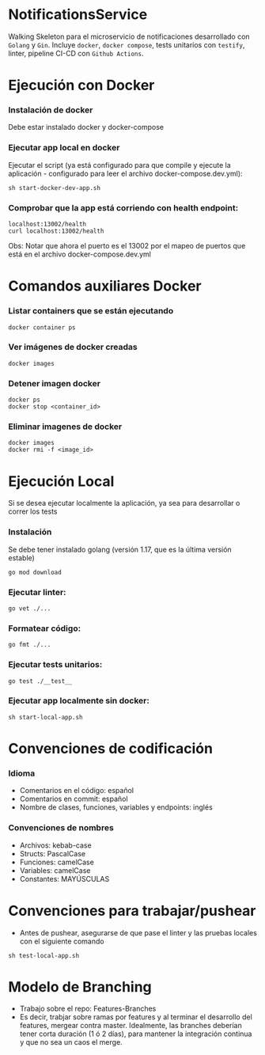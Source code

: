# NotificationsService
Walking Skeleton para el microservicio de notificaciones desarrollado con `Golang` y `Gin`.
Incluye `docker`, `docker compose`, tests unitarios con `testify`, linter, pipeline CI-CD con `Github Actions`. 


# Ejecución con Docker

### Instalación de docker
Debe estar instalado docker y docker-compose

### Ejecutar app local en docker
Ejecutar el script (ya está configurado para que compile y ejecute la aplicación - configurado para leer el archivo docker-compose.dev.yml):
```
sh start-docker-dev-app.sh
```

### Comprobar que la app está corriendo con health endpoint:
```
localhost:13002/health
curl localhost:13002/health
```
Obs: Notar que ahora el puerto es el 13002 por el mapeo de puertos que está en el archivo docker-compose.dev.yml


# Comandos auxiliares Docker

### Listar containers que se están ejecutando
```
docker container ps
```

### Ver imágenes de docker creadas
```
docker images
```

### Detener imagen docker
```
docker ps
docker stop <container_id>
```

### Eliminar imagenes de docker
```
docker images
docker rmi -f <image_id>
```

# Ejecución Local

Si se desea ejecutar localmente la aplicación, ya sea para desarrollar o correr los tests


### Instalación
Se debe tener instalado golang (versión 1.17, que es la última versión estable)
```
go mod download
```

### Ejecutar linter:
```
go vet ./...
```

### Formatear código:
```
go fmt ./...
```

### Ejecutar tests unitarios:
```
go test ./__test__
```

### Ejecutar app localmente sin docker:
```
sh start-local-app.sh
```


# Convenciones de codificación

### Idioma
- Comentarios en el código: español
- Comentarios en commit: español
- Nombre de clases, funciones, variables y endpoints: inglés

### Convenciones de nombres
- Archivos: kebab-case
- Structs: PascalCase
- Funciones: camelCase
- Variables: camelCase
- Constantes: MAYÚSCULAS


# Convenciones para trabajar/pushear

- Antes de pushear, asegurarse de que pase el linter y las pruebas locales con el siguiente comando
```
sh test-local-app.sh
```

# Modelo de Branching
- Trabajo sobre el repo: Features-Branches
- Es decir, trabjar sobre ramas por features y al terminar el desarrollo del features, mergear contra master. Idealmente, las branches deberían tener corta duración (1 ó 2 días), para mantener la integración continua y que no sea un caos el merge.
